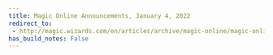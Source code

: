 ```yaml
---
title: Magic Online Announcements, January 4, 2022
redirect_to:
 - http://magic.wizards.com/en/articles/archive/magic-online/magic-online-announcements-january-04-2022
has_build_notes: False
---
```

